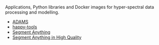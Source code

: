 Applications, Python libraries and Docker images for hyper-spectral data processing and modelling.

* [ADAMS](adams.md)
* [happy-tools](happy_tools/index.md)
* [Segment Anything](sam.md)
* [Segment Anything in High Quality](sam-hq.md)
